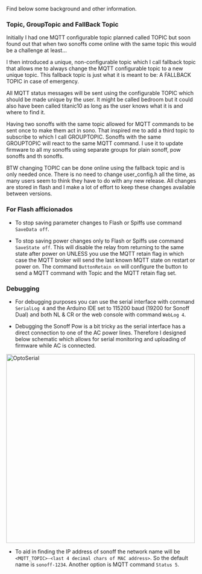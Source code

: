Find below some background and other information.

### Topic, GroupTopic and FallBack Topic
Initially I had one MQTT configurable topic planned called TOPIC but soon found out that when two sonoffs come online with the same topic this would be a challenge at least...

I then introduced a unique, non-configurable topic which I call fallback topic that allows me to always change the MQTT configurable topic to a new unique topic. This fallback topic is just what it is meant to be: A FALLBACK TOPIC in case of emergency.

All MQTT status messages will be sent using the configurable TOPIC which should be made unique by the user. It might be called  bedroom  but it could also have been called  titanic10  as long as the user knows what it is and where to find it.

Having two sonoffs with the same topic allowed for MQTT commands to be sent once to make them act in sono. That inspired me to add a third topic to subscribe to which I call GROUPTOPIC. Sonoffs with the same GROUPTOPIC will react to the same MQTT command. I use it to update firmware to all my sonoffs using separate groups for plain sonoff, pow sonoffs and th sonoffs.

BTW changing TOPIC can be done online using the fallback topic and is only needed once. There is no need to change user_config.h all the time, as many users seem to think they have to do with any new release. All changes are stored in flash and I make a lot of effort to keep these changes available between versions.

### For Flash afficionados
- To stop saving parameter changes to Flash or Spiffs use command ```SaveData off```.

- To stop saving power changes only to Flash or Spiffs use command ```SaveState off```. This will disable the relay from returning to the same state after power on UNLESS you use the MQTT retain flag in which case the MQTT broker will send the last known MQTT state on restart or power on. The command ```ButtonRetain on``` will configure the button to send a MQTT command with Topic and the MQTT retain flag set.

### Debugging
- For debugging purposes you can use the serial interface with command ```SerialLog 4``` and the Arduino IDE set to 115200 baud (19200 for Sonoff Dual) and both NL & CR or the web console with command ```WebLog 4```.

- Debugging the Sonoff Pow is a bit tricky as the serial interface has a direct connection to one of the AC power lines. Therefore I designed below schematic which allows for serial monitoring and uploading of firmware while AC is connected.
<img alt="OptoSerial" src="https://github.com/arendst/arendst.github.io/blob/master/media/OptoSerial.jpg" height="500" /> 

- To aid in finding the IP address of sonoff the network name will be ```<MQTT_TOPIC>-<last 4 decimal chars of MAC address>```. So the default name is ```sonoff-1234```. Another option is MQTT command ```Status 5```.
